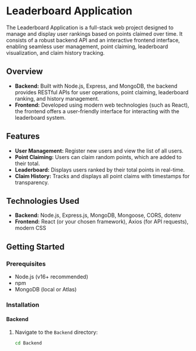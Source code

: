 # Leaderboard Application

The Leaderboard Application is a full-stack web project designed to manage and display user rankings based on points claimed over time. It consists of a robust backend API and an interactive frontend interface, enabling seamless user management, point claiming, leaderboard visualization, and claim history tracking.

## Overview

- **Backend:** Built with Node.js, Express, and MongoDB, the backend provides RESTful APIs for user operations, point claiming, leaderboard ranking, and history management.
- **Frontend:** Developed using modern web technologies (such as React), the frontend offers a user-friendly interface for interacting with the leaderboard system.

## Features

- **User Management:** Register new users and view the list of all users.
- **Point Claiming:** Users can claim random points, which are added to their total.
- **Leaderboard:** Displays users ranked by their total points in real-time.
- **Claim History:** Tracks and displays all point claims with timestamps for transparency.

## Technologies Used

- **Backend:** Node.js, Express.js, MongoDB, Mongoose, CORS, dotenv
- **Frontend:** React (or your chosen framework), Axios (for API requests), modern CSS

## Getting Started

### Prerequisites

- Node.js (v16+ recommended)
- npm
- MongoDB (local or Atlas)

### Installation

#### Backend

1. Navigate to the `Backend` directory:
   ```sh
   cd Backend